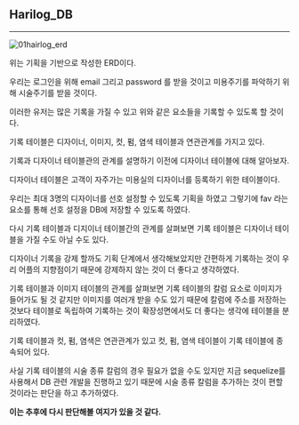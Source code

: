 ## Harilog_DB

---

![01hairlog_erd](C:\Users\User\Desktop\Study\Study\Harilog_Record\image\01hairlog_erd.png)

위는 기획을 기반으로 작성한 ERD이다.



우리는 로그인을 위해 email 그리고 password 를 받을 것이고 미용주기를 파악하기 위해 시술주기를 받을 것이다.

이러한 유저는 많은 기록을 가질 수 있고 위와 같은 요소들을 기록할 수 있도록 할 것이다.



기록 테이블은 디자이너, 이미지, 컷, 펌, 염색 테이블과 연관관계를 가지고 있다.

기록과 디자이너 테이블관의 관계를 설명하기 이전에 디자이너 테이블에 대해 알아보자.

디자이너 테이블은 고객이 자주가는 미용실의 디자이너를 등록하기 위한 테이블이다.

우리는 최대 3명의 디자이너를 선호 설정할 수 있도록 기획을 하였고 그렇기에 fav 라는 요소를 통해 선호 설정을 DB에 저장할 수 있도록 하였다.



다시 기록 테이블과 디지이너 테이블간의 관계를 살펴보면 기록 테이블은 디자이너 테이블을 가질 수도 아닐 수도 있다.

디자이너 기록을 강제 할까도 기획 단계에서 생각해보았지만 간편하게 기록하는 것이 우리 어플의 지향점이기 때문에 강제하지 않는 것이 더 좋다고 생각하였다.



기록 테이블과 이미지 테이블의 관계를 살펴보면 기록 테이블의 칼럼 요소로 이미지가 들어가도 될 것 같지만 이미지를 여러개 받을 수도 있기 때문에 칼럼에 주소를 저장하는 것보다 테이블로 독립하여 기록하는 것이 확장성면에서도 더 좋다는 생각에 테이블을 분리하였다.



기록 테이블과 컷, 펌, 염색은 연관관계가 있고 컷, 펌, 염색 테이블이 기록 테이블에 종속되어 있다.

사실 기록 테이블의 시술 종류 칼럼의 경우 필요가 없을 수도 있지만 지금 sequelize를 사용해서 DB 관련 개발을 진행하고 있기 때문에 시술 종류 칼럼을 추가하는 것이 편할 것이라는 판단을 하고 추가하였다.

**이는 추후에 다시 판단해볼 여지가 있을 것 같다.**




